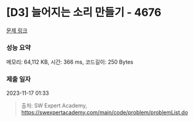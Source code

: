 # [D3] 늘어지는 소리 만들기 - 4676 

[문제 링크](https://swexpertacademy.com/main/code/problem/problemDetail.do?contestProbId=AWRKWITqfvIDFAV8) 

### 성능 요약

메모리: 64,112 KB, 시간: 366 ms, 코드길이: 250 Bytes

### 제출 일자

2023-11-17 01:33



> 출처: SW Expert Academy, https://swexpertacademy.com/main/code/problem/problemList.do